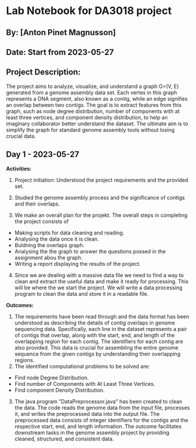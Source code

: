 # Lab Notebook for DA3018 project

## By: [Anton Pinet Magnusson]

## Date: Start from 2023-05-27

## Project Description:
The project aims to analyze, visualize, and understand a graph G=(V, E) generated from a genome assembly data set. Each vertex in this graph represents a DNA segment, also known as a contig, while an edge signifies an overlap between two contigs. The goal is to extract features from this graph, such as node degree distribution, number of components with at least three vertices, and component density distribution, to help an imaginary collaborator better understand the dataset. The ultimate aim is to simplify the graph for standard genome assembly tools without losing crucial data. 

## Day 1 - 2023-05-27

**Activities:**
1. Project initiation: Understood the project requirements and the provided set.

2. Studied the genome assembly process and the significance of contigs and their overlaps.

3. We make an overall plan for the projekt. The overall steps in completing the project consists of 
-  Making scripts for data cleaning and reading.
-  Analysing the data once it is clean.
-  Buldning the overlaps graph.
-  Analysing the the graph to answer the questions possed in the assignment abou the graph.
-  Writing a report displaying the results of the project.
4. Since we are dealing with a massive data file we need to find a way to clean and extract the useful data and make it ready for processing. This will be where the we start the project. We will write a data processing program to clean the data and store it in a readable file. 

**Outcomes:**
1. The requirements have been read through and the data format has been understood as describing the details of contig overlaps in genome sequencing data. Specifically, each line in the dataset represents a pair of contigs that overlap, along with the start, end, and length of the overlapping region for each contig. The identifiers for each contig are also provided. This data is crucial for assembling the entire genome sequence from the given contigs by understanding their overlapping regions.
2. The identified computational problems to be solved are:
 -  Find node Degree Distribution.
 -  Find number of Components with At Least Three Vertices.
 -  Find component Density Distribution.
3. The java program "DataPreprocessor.java" has been created to clean the data. The code reads the genome data from the input file, processes it, and writes the preprocessed data into the output file. The preprocessed data consists of integer identifiers for the contigs and the respective start, end, and length information. The outcome facilitates downstream tasks in the genome assembly project by providing cleaned, structured, and consistent data. 


